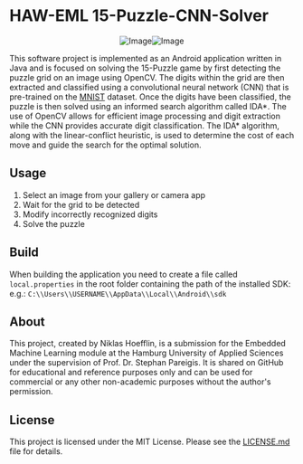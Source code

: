 # HAW-EML 15-Puzzle-CNN-Solver
<div style="display:flex; justify-content:center;">
  <img src="https://github.com/itakurah/HAW-EML-15-Puzzle-CNN-Solver/blob/main/app1.jpg" alt="Image" style="max-width:50%; height:auto;">
  <img src="https://github.com/itakurah/HAW-EML-15-Puzzle-CNN-Solver/blob/main/app2.jpg" alt="Image" style="max-width:50%; height:auto;">
</div>


This software project is implemented as an Android application written in Java and is focused on solving the 15-Puzzle game by first detecting the puzzle grid on an image using OpenCV. The digits within the grid are then extracted and classified using a convolutional neural network (CNN) that is pre-trained on the [MNIST](http://yann.lecun.com/exdb/mnist/) dataset. Once the digits have been classified, the puzzle is then solved using an informed search algorithm called IDA*. The use of OpenCV allows for efficient image processing and digit extraction while the CNN provides accurate digit classification. The IDA* algorithm, along with the linear-conflict heuristic, is used to determine the cost of each move and guide the search for the optimal solution.
## Usage
1. Select an image from your gallery or camera app
2. Wait for the grid to be detected
3. Modify incorrectly recognized digits
4. Solve the puzzle

## Build
When building the application you need to create a file called `local.properties` in the root folder containing the path of the installed SDK:
e.g.: `C:\\Users\\USERNAME\\AppData\\Local\\Android\\sdk`
## About
This project, created by Niklas Hoefflin, is a submission for the Embedded Machine Learning module at the Hamburg University of Applied Sciences under the supervision of Prof. Dr. Stephan Pareigis. It is shared on GitHub for educational and reference purposes only and can be used for commercial or any other non-academic purposes without the author's permission.
## License
This project is licensed under the MIT License. Please see the [LICENSE.md](https://github.com/itakurah/HAW-EML-15-Puzzle-CNN-Solver/blob/main/LICENSE) file for details.

